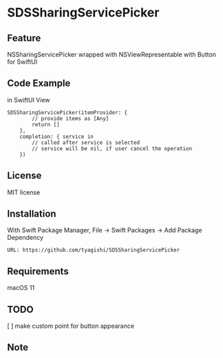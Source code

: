# SDSSharingServicePicker


## Feature

NSSharingServicePicker wrapped with NSViewRepresentable with Button for SwiftUI

<!-- 
![text](URL)
note: can use not only png but also gif 
-->

## Code Example
in SwiftUI View
```
SDSSharingServicePicker(itemProvider: {
        // provide items as [Any]
        return []
    },
    completion: { service in
        // called after service is selected
        // service will be nil, if user cancel the operation
    })
```

## License
MIT license

## Installation
With Swift Package Manager, File -> Swift Packages -> Add Package Dependency
```
URL: https://github.com/tyagishi/SDSSharingServicePicker
```

## Requirements
macOS 11

## TODO
[ ] make custom point for button appearance

## Note
